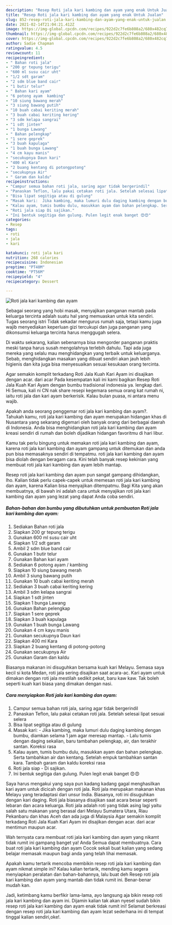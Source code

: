 ```yaml
---
description: "Resep Roti jala kari kambing dan ayam yang enak Untuk Jualan"
title: "Resep Roti jala kari kambing dan ayam yang enak Untuk Jualan"
slug: 852-resep-roti-jala-kari-kambing-dan-ayam-yang-enak-untuk-jualan
date: 2021-02-14T21:04:21.412Z
image: https://img-global.cpcdn.com/recipes/922d2c7fe6b808a2/680x482cq70/roti-jala-kari-kambing-dan-ayam-foto-resep-utama.jpg
thumbnail: https://img-global.cpcdn.com/recipes/922d2c7fe6b808a2/680x482cq70/roti-jala-kari-kambing-dan-ayam-foto-resep-utama.jpg
cover: https://img-global.cpcdn.com/recipes/922d2c7fe6b808a2/680x482cq70/roti-jala-kari-kambing-dan-ayam-foto-resep-utama.jpg
author: Sadie Chapman
ratingvalue: 4.5
reviewcount: 11
recipeingredient:
- " Bahan roti jala"
- "200 gr tepung terigu"
- "600 ml susu cair uht"
- "1/2 sdt garam"
- "2 sdm blue band cair"
- "1 butir telur"
- " Bahan kari ayam"
- "6 potong ayam  kambing"
- "10 siung bawang merah"
- "3 siung bawang putih"
- "10 buah cabai keriting merah"
- "3 buah cabai keriting kering"
- "3 sdm kelapa sangrai"
- "1 sdt jinten"
- "1 bunga Lawang"
- " Bahan pelengkap"
- "1 sere geprek"
- "3 buah kapulaga"
- "1 buah bunga Lawang"
- "4 cm kayu manis"
- "secukupnya Daun kari"
- "400 ml Kara"
- "2 buang kentang di potongpotong"
- "secukupnya Air"
- " Garam dan kaldu"
recipeinstructions:
- "Campur semua bahan roti jala, saring agar tidak bergerindil"
- "Panaskan Teflon, lalu pakai cetakan roti jala. Setelah selesai lipat sesuai selera"
- "Bisa lipat segitiga atau di gulung"
- "Masak kari:  Jika kambing, maka lumuri dulu daging kambing dengan bumbu, diamkan selama 1 jam agar meresap mantap.  Lalu tumis dengan daging sekalian, baru tambahan pelengkap, air, dan terakhir santan. Koreksi rasa"
- "Kalau ayam, tumis bumbu dulu, masukkan ayam dan bahan pelengkap. Serta tambahkan air dan kentang. Setelah empuk tambahkan santan kara. Tambah garam dan kaldu koreksi rasa"
- "Roti jala siap Di sajikan."
- "Ini bentuk segitiga dan gulung. Pulen legit enak banget 😍😍"
categories:
- Resep
tags:
- roti
- jala
- kari

katakunci: roti jala kari 
nutrition: 268 calories
recipecuisine: Indonesian
preptime: "PT40M"
cooktime: "PT56M"
recipeyield: "4"
recipecategory: Dessert

---
```



![Roti jala kari kambing dan ayam](https://img-global.cpcdn.com/recipes/922d2c7fe6b808a2/680x482cq70/roti-jala-kari-kambing-dan-ayam-foto-resep-utama.jpg)

Sebagai seorang yang hobi masak, menyajikan panganan mantab pada keluarga tercinta adalah suatu hal yang memuaskan untuk kita sendiri. Tugas seorang istri Tidak sekadar mengurus rumah saja, tetapi kamu juga wajib menyediakan keperluan gizi tercukupi dan juga panganan yang dikonsumsi keluarga tercinta harus menggugah selera.

Di waktu  sekarang, kalian sebenarnya bisa mengorder panganan praktis meski tanpa harus susah mengolahnya terlebih dahulu. Tapi ada juga mereka yang selalu mau menghidangkan yang terbaik untuk keluarganya. Sebab, menghidangkan masakan yang dibuat sendiri akan jauh lebih higienis dan kita juga bisa menyesuaikan sesuai kesukaan orang tercinta. 

Agar semakin komplit terkadang Roti Jala Kuah Kari Ayam ini disajikan dengan acar. dari acar Pada kesempatan kali ini kami bagikan Resep Roti Jala Kuah Kari Ayam dengan bumbu tradisional indonesia ya. lengkap dari. Hi Semua, kali ni CN nak share resepi kegemara semua orang kat rumah ni, iaitu roti jala dan kari ayam berkerisik. Kalau bulan puasa, ni antara menu wajib.

Apakah anda seorang penggemar roti jala kari kambing dan ayam?. Tahukah kamu, roti jala kari kambing dan ayam merupakan hidangan khas di Nusantara yang sekarang digemari oleh banyak orang dari berbagai daerah di Indonesia. Anda bisa menghidangkan roti jala kari kambing dan ayam kreasi sendiri di rumah dan boleh dijadikan hidangan favoritmu di hari libur.

Kamu tak perlu bingung untuk memakan roti jala kari kambing dan ayam, karena roti jala kari kambing dan ayam gampang untuk ditemukan dan anda pun bisa memasaknya sendiri di tempatmu. roti jala kari kambing dan ayam bisa diolah dengan beragam cara. Kini telah banyak resep kekinian yang membuat roti jala kari kambing dan ayam lebih mantap.

Resep roti jala kari kambing dan ayam pun sangat gampang dihidangkan, lho. Kalian tidak perlu capek-capek untuk memesan roti jala kari kambing dan ayam, karena Kalian bisa menyajikan ditempatmu. Bagi Kita yang akan membuatnya, di bawah ini adalah cara untuk menyajikan roti jala kari kambing dan ayam yang lezat yang dapat Anda coba sendiri.

<!--inarticleads1-->

##### Bahan-bahan dan bumbu yang dibutuhkan untuk pembuatan Roti jala kari kambing dan ayam:

1. Sediakan  Bahan roti jala
1. Siapkan 200 gr tepung terigu
1. Gunakan 600 ml susu cair uht
1. Siapkan 1/2 sdt garam
1. Ambil 2 sdm blue band cair
1. Gunakan 1 butir telur
1. Gunakan  Bahan kari ayam
1. Sediakan 6 potong ayam / kambing
1. Siapkan 10 siung bawang merah
1. Ambil 3 siung bawang putih
1. Gunakan 10 buah cabai keriting merah
1. Sediakan 3 buah cabai keriting kering
1. Ambil 3 sdm kelapa sangrai
1. Siapkan 1 sdt jinten
1. Siapkan 1 bunga Lawang
1. Gunakan  Bahan pelengkap
1. Siapkan 1 sere geprek
1. Siapkan 3 buah kapulaga
1. Gunakan 1 buah bunga Lawang
1. Gunakan 4 cm kayu manis
1. Gunakan secukupnya Daun kari
1. Siapkan 400 ml Kara
1. Siapkan 2 buang kentang di potong-potong
1. Gunakan secukupnya Air
1. Gunakan  Garam dan kaldu


Biasanya makanan ini disuguhkan bersama kuah kari Melayu. Semasa saya kecil si kota Medan, roti jala sering disajikan saat acara-ac. Kari ayam untuk dimakan dengan roti jala mestilah sedikit pekat, baru kaw kaw. Tak boleh seperti kuah kari biasa yang dimakan dengan nasi. 

<!--inarticleads2-->

##### Cara menyiapkan Roti jala kari kambing dan ayam:

1. Campur semua bahan roti jala, saring agar tidak bergerindil
1. Panaskan Teflon, lalu pakai cetakan roti jala. Setelah selesai lipat sesuai selera
1. Bisa lipat segitiga atau di gulung
1. Masak kari:  - Jika kambing, maka lumuri dulu daging kambing dengan bumbu, diamkan selama 1 jam agar meresap mantap.  - Lalu tumis dengan daging sekalian, baru tambahan pelengkap, air, dan terakhir santan. Koreksi rasa
1. Kalau ayam, tumis bumbu dulu, masukkan ayam dan bahan pelengkap. Serta tambahkan air dan kentang. Setelah empuk tambahkan santan kara. Tambah garam dan kaldu koreksi rasa
1. Roti jala siap - Di sajikan.
1. Ini bentuk segitiga dan gulung. Pulen legit enak banget 😍😍


Saya harus mengakui yang saya pun kadang kadang gagal menghasilkan kari ayam untuk dicicah dengan roti jala. Roti jala merupakan makanan khas Melayu yang teradaptasi dari unsur India. Biasanya, roti ini disuguhkan dengan kari daging. Roti jala biasanya disajikan saat acara besar seperti lebaran dan acara keluarga. Roti jala adalah roti yang tidak asing lagi yaitu salah satu makanan yang berasal dari Melayu Sumatera Utara, Riau Pekanbaru dan khas Aceh dan ada juga di Malaysia Agar semakin komplit terkadang Roti Jala Kuah Kari Ayam ini disajikan dengan acar. dari acar mentimun maupun acar. 

Wah ternyata cara membuat roti jala kari kambing dan ayam yang nikamt tidak rumit ini gampang banget ya! Anda Semua dapat membuatnya. Cara buat roti jala kari kambing dan ayam Cocok sekali buat kalian yang sedang belajar memasak maupun bagi anda yang telah lihai memasak.

Apakah kamu tertarik mencoba membikin resep roti jala kari kambing dan ayam nikmat simple ini? Kalau kalian tertarik, mending kamu segera menyiapkan peralatan dan bahan-bahannya, lalu buat deh Resep roti jala kari kambing dan ayam yang mantab dan tidak rumit ini. Benar-benar mudah kan. 

Jadi, ketimbang kamu berfikir lama-lama, ayo langsung aja bikin resep roti jala kari kambing dan ayam ini. Dijamin kalian tak akan nyesel sudah bikin resep roti jala kari kambing dan ayam enak tidak rumit ini! Selamat berkreasi dengan resep roti jala kari kambing dan ayam lezat sederhana ini di tempat tinggal kalian sendiri,oke!.

